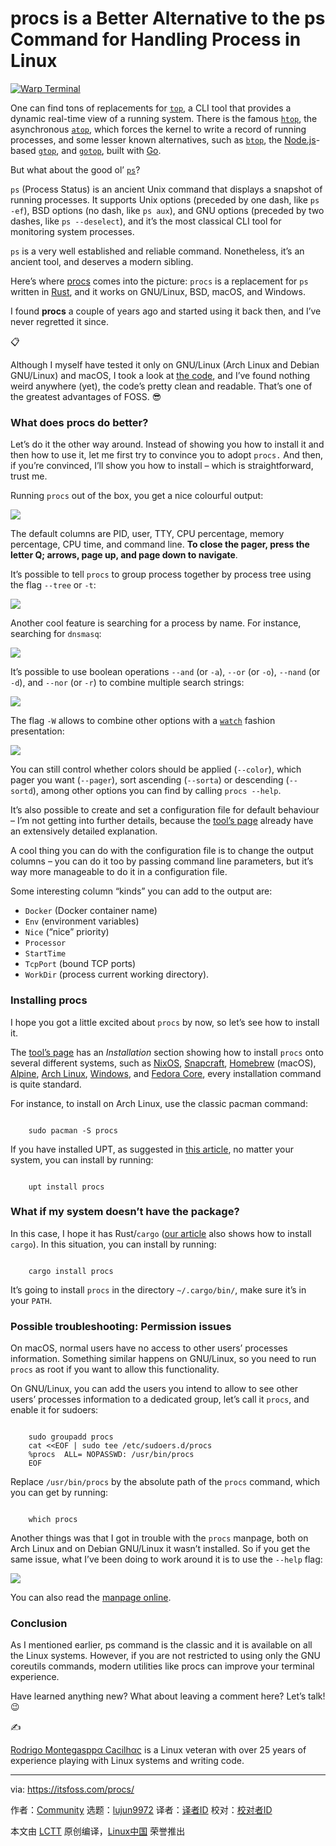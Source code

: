 [#]: subject: "procs is a Better Alternative to the ps Command for Handling Process in Linux"
[#]: via: "https://itsfoss.com/procs/"
[#]: author: "Community https://itsfoss.com/author/community/"
[#]: collector: "lujun9972/lctt-scripts-1705972010"
[#]: translator: " "
[#]: reviewer: " "
[#]: publisher: " "
[#]: url: " "

procs is a Better Alternative to the ps Command for Handling Process in Linux
======

[![Warp Terminal][1]][2]

One can find tons of replacements for [`top`][3], a CLI tool that provides a dynamic real-time view of a running system. There is the famous [`htop`][4], the asynchronous [`atop`][5], which forces the kernel to write a record of running processes, and some lesser known alternatives, such as [`btop`][6], the [Node.js][7]-based [`gtop`][8], and [`gotop`][9], built with [Go][10].

But what about the good ol’ [`ps`][11]?

`ps` (Process Status) is an ancient Unix command that displays a snapshot of running processes. It supports Unix options (preceded by one dash, like `ps -ef`), BSD options (no dash, like `ps aux`), and GNU options (preceded by two dashes, like `ps --deselect`), and it’s the most classical CLI tool for monitoring system processes.

`ps` is a very well established and reliable command. Nonetheless, it’s an ancient tool, and deserves a modern sibling.

Here’s where [procs][12] comes into the picture: `procs` is a replacement for `ps` written in [Rust][13], and it works on GNU/Linux, BSD, macOS, and Windows.

I found **procs** a couple of years ago and started using it back then, and I’ve never regretted it since.

📋

Although I myself have tested it only on GNU/Linux (Arch Linux and Debian GNU/Linux) and macOS, I took a look at [the code][12], and I’ve found nothing weird anywhere (yet), the code’s pretty clean and readable. That’s one of the greatest advantages of FOSS. 😎

### What does procs do better?

Let’s do it the other way around. Instead of showing you how to install it and then how to use it, let me first try to convince you to adopt `procs.` And then, if you’re convinced, I’ll show you how to install – which is straightforward, trust me.

Running `procs` out of the box, you get a nice colourful output:

![][14]

The default columns are PID, user, TTY, CPU percentage, memory percentage, CPU time, and command line. **To close the pager, press the letter Q; arrows, page up, and page down to navigate**.

It’s possible to tell `procs` to group process together by process tree using the flag `--tree` or `-t`:

![][15]

Another cool feature is searching for a process by name. For instance, searching for `dnsmasq`:

![][16]

It’s possible to use boolean operations `--and` (or `-a`), `--or` (or `-o`), `--nand` (or `-d`), and `--nor` (or `-r`) to combine multiple search strings:

![][17]

The flag `-W` allows to combine other options with a [`watch`][18] fashion presentation:

![][19]

You can still control whether colors should be applied (`--color`), which pager you want (`--pager`), sort ascending (`--sorta`) or descending (`--sortd`), among other options you can find by calling `procs --help`.

It’s also possible to create and set a configuration file for default behaviour – I’m not getting into further details, because the [tool’s page][20] already have an extensively detailed explanation.

A cool thing you can do with the configuration file is to change the output columns – you can do it too by passing command line parameters, but it’s way more manageable to do it in a configuration file.

Some interesting column “kinds” you can add to the output are:

  * `Docker` (Docker container name)
  * `Env` (environment variables)
  * `Nice` (“nice” priority)
  * `Processor`
  * `StartTime`
  * `TcpPort` (bound TCP ports)
  * `WorkDir` (process current working directory).



### Installing procs

I hope you got a little excited about `procs` by now, so let’s see how to install it.

The [tool’s page][21] has an _Installation_ section showing how to install `procs` onto several different systems, such as [NixOS][22], [Snapcraft][23], [Homebrew][24] (macOS), [Alpine][25], [Arch Linux][26], [Windows][27], and [Fedora Core][28], every installation command is quite standard.

For instance, to install on Arch Linux, use the classic pacman command:

```

    sudo pacman -S procs

```

If you have installed UPT, as suggested in [this article][29], no matter your system, you can install by running:

```

    upt install procs

```

### What if my system doesn’t have the package?

In this case, I hope it has Rust/`cargo` ([our article][29] also shows how to install `cargo`). In this situation, you can install by running:

```

    cargo install procs

```

It’s going to install `procs` in the directory `~/.cargo/bin/`, make sure it’s in your `PATH`.

### Possible troubleshooting: Permission issues

On macOS, normal users have no access to other users’ processes information. Something similar happens on GNU/Linux, so you need to run `procs` as root if you want to allow this functionality.

On GNU/Linux, you can add the users you intend to allow to see other users’ processes information to a dedicated group, let’s call it `procs`, and enable it for sudoers:

```

    sudo groupadd procs
    cat <<EOF | sudo tee /etc/sudoers.d/procs
    %procs  ALL= NOPASSWD: /usr/bin/procs
    EOF

```

Replace `/usr/bin/procs` by the absolute path of the `procs` command, which you can get by running:

```

    which procs

```

Another things was that I got in trouble with the `procs` manpage, both on Arch Linux and on Debian GNU/Linux it wasn’t installed. So if you get the same issue, what I’ve been doing to work around it is to use the `--help` flag:

![][30]

You can also read the [manpage online][31].

### Conclusion

As I mentioned earlier, ps command is the classic and it is available on all the Linux systems. However, if you are not restricted to using only the GNU coreutils commands, modern utilities like procs can improve your terminal experience.

Have learned anything new? What about leaving a comment here? Let’s talk! 😉

✍️

[Rodrigo Montegasppα Cacilhας][32] is a Linux veteran with over 25 years of experience playing with Linux systems and writing code.

--------------------------------------------------------------------------------

via: https://itsfoss.com/procs/

作者：[Community][a]
选题：[lujun9972][b]
译者：[译者ID](https://github.com/译者ID)
校对：[校对者ID](https://github.com/校对者ID)

本文由 [LCTT](https://github.com/LCTT/TranslateProject) 原创编译，[Linux中国](https://linux.cn/) 荣誉推出

[a]: https://itsfoss.com/author/community/
[b]: https://github.com/lujun9972
[1]: https://itsfoss.com/assets/images/warp-terminal.webp
[2]: https://www.warp.dev?utm_source=its_foss&utm_medium=display&utm_campaign=linux_launch
[3]: https://www.man7.org/linux/man-pages/man1/top.1.html
[4]: https://htop.dev/
[5]: https://linux.die.net/man/1/atop
[6]: https://github.com/aristocratos/btop
[7]: https://nodejs.org/
[8]: https://github.com/aksakalli/gtop
[9]: https://github.com/xxxserxxx/gotop
[10]: https://go.dev/
[11]: https://www.man7.org/linux/man-pages/man1/ps.1.html
[12]: https://github.com/dalance/procs
[13]: https://rust-lang.org/
[14]: https://itsfoss.com/content/images/2024/03/procs-out-of-the-box.svg
[15]: https://itsfoss.com/content/images/2024/03/procs-tree.svg
[16]: https://itsfoss.com/content/images/2024/03/procs-dnsmask.svg
[17]: https://itsfoss.com/content/images/2024/03/procs-and.svg
[18]: https://www.man7.org/linux/man-pages/man1/watch.1.html
[19]: https://itsfoss.com/content/images/2024/03/procs-watch.svg
[20]: https://crates.io/crates/procs#user-content-configuration-example
[21]: https://crates.io/crates/procs
[22]: https://github.com/NixOS/nixpkgs
[23]: https://snapcraft.io/
[24]: https://brew.sh/
[25]: https://www.alpinelinux.org/
[26]: https://archlinux.org/
[27]: https://scoop.sh/
[28]: https://fedoraproject.org/
[29]: https://itsfoss.com/upt/
[30]: https://itsfoss.com/content/images/2024/03/procs-help.svg
[31]: https://github.com/dalance/procs/blob/master/man/procs.1.adoc
[32]: https://github.com/cacilhas

